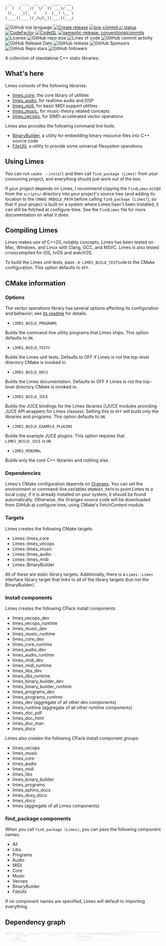 <!-- markdownlint-disable -->
```
 __    ____  __  __  ____  ___
(  )  (_  _)(  \/  )( ___)/ __)
 )(__  _)(_  )    (  )__) \__ \
(____)(____)(_/\/\_)(____)(___/
```

![GitHub top language](https://img.shields.io/github/languages/top/benthevining/Limes)
[![Create release](https://github.com/benthevining/Limes/actions/workflows/test_and_release.yml/badge.svg)](https://github.com/benthevining/Limes/actions/workflows/test_and_release.yml)
[![pre-commit.ci status](https://results.pre-commit.ci/badge/github/benthevining/Limes/main.svg)](https://results.pre-commit.ci/latest/github/benthevining/Limes/main)
[![CodeFactor](https://www.codefactor.io/repository/github/benthevining/limes/badge)](https://www.codefactor.io/repository/github/benthevining/limes)
[![CodeQL](https://github.com/benthevining/Limes/actions/workflows/codeql-analysis.yml/badge.svg)](https://github.com/benthevining/Limes/actions/workflows/codeql-analysis.yml)
[![semantic-release: conventionalcommits](https://img.shields.io/badge/semantic--release-conventionalcommits-e10079?logo=semantic-release)](https://github.com/semantic-release/semantic-release)
![License](https://img.shields.io/github/license/benthevining/Limes)
![GitHub repo size](https://img.shields.io/github/repo-size/benthevining/Limes)
![Lines of code](https://img.shields.io/tokei/lines/github/benthevining/Limes)
![GitHub commit activity](https://img.shields.io/github/commit-activity/m/benthevining/Limes)
![GitHub Release Date](https://img.shields.io/github/release-date/benthevining/Limes)
![GitHub release](https://img.shields.io/github/v/release/benthevining/Limes)
![GitHub Sponsors](https://img.shields.io/github/sponsors/benthevining?style=social)
![GitHub Repo stars](https://img.shields.io/github/stars/benthevining/Limes?style=social)
![GitHub followers](https://img.shields.io/github/followers/benthevining?style=social)

A collection of standalone C++ static libraries.

## What's here

Limes consists of the following libraries:

* [limes_core](libs/limes_core/README.md), the core library of utilities
* [limes_audio](libs/limes_audio/README.md), for realtime audio and DSP
* [limes_midi](libs/limes_midi/README.md), for basic MIDI support utilities
* [limes_music](libs/limes_music/README.md), for music-theory related concepts
* [limes_vecops](libs/limes_vecops/README.md), for SIMD-accelerated vector operations

Limes also provides the following command line tools:
* [BinaryBuilder](programs/binary_builder/README.md), a utility for embedding binary resource files into C++ source code
* [FileUtil](programs/file_util/README.md), a utility to provide some universal filesystem operations

## Using Limes

You can run `cmake --install` and then call `find_package (Limes)` from your consuming project, and everything should just work out of the box.

If your project depends on Limes, I recommend copying the `FindLimes` script from the `scripts/` directory into your project's source tree (and adding its location to the `CMAKE_MODULE_PATH` before calling `find_package (Limes)`), so that if your project is built on a system where Limes hasn't been installed, it can still be fetched at configure-time.
See the `FindLimes` file for more documentation on what it does.

## Compiling Limes

Limes makes use of C++20, notably concepts. Limes has been tested on Mac, Windows, and Linux with Clang, GCC, and MSVC. Limes is also tested crosscompiled for iOS, tvOS and watchOS.

To build the Limes unit tests, pass `-D LIMES_BUILD_TESTS=ON` to the CMake configuration. This option defaults to `OFF`.


## CMake information

### Options

The vector operations library has several options affecting its configuration and behavior; see [its readme](libs/limes_vecops/README.md) for details.

* `LIMES_BUILD_PROGRAMS`

Builds the command-line utility programs that Limes ships. This option defaults to `ON`.

* `LIMES_BUILD_TESTS`

Builds the Limes unit tests. Defaults to OFF if Limes is not the top-level directory CMake is invoked in.

* `LIMES_BUILD_DOCS`

Builds the Limes documentation. Defaults to OFF if Limes is not the top-level directory CMake is invoked in.

* `LIMES_BUILD_JUCE`

Builds the JUCE bindings for the Limes libraries ((JUCE modules providing JUCE API wrappers for Limes classes).
Setting this to `OFF` will build only the libraries and programs.
This option defaults to `ON`.

* `LIMES_BUILD_EXAMPLE_PLUGINS`

Builds the example JUCE plugins. This option requires that `LIMES_BUILD_JUCE` is `ON`.

* `LIMES_MINIMAL`

Builds only the core C++ libraries and nothing else.


### Dependencies

Limes's CMake configuration depends on [Oranges](https://github.com/benthevining/Oranges).
You can set the environment or command-line variables `ORANGES_PATH` to point Limes to a local copy; if it is already installed on your system, it should be found automatically.
Otherwise, the Oranges source code will be downloaded from GitHub at configure time, using CMake's FetchContent module.

### Targets

Limes creates the following CMake targets:

* Limes::limes_core
* Limes::limes_vecops
* Limes::limes_music
* Limes::limes_audio
* Limes::limes_midi
* Limes::BinaryBuilder

All of these are static library targets. Additionally, there is a `Limes::Limes` interface library target that links to all of the library targets (but not the BinaryBuilder).

### Install components

Limes creates the following CPack install components:

* limes_vecops_dev
* limes_vecops_runtime
* limes_music_dev
* limes_music_runtime
* limes_core_dev
* limes_core_runtime
* limes_audio_dev
* limes_audio_runtime
* limes_midi_dev
* limes_midi_runtime
* limes_libs_dev
* limes_libs_runtime
* limes_binary_builder_dev
* limes_binary_builder_runtime
* limes_programs_dev
* limes_programs_runtime
* limes_dev (aggregate of all other dev components)
* limes_runtime (aggregate of all other runtime components)
* limes_doc_pdf
* limes_doc_html
* limes_doc_man
* limes_docs

Limes also creates the following CPack install component groups:

* limes_vecops
* limes_music
* limes_core
* limes_audio
* limes_midi
* limes_libs
* limes_binary_builder
* limes_programs
* limes_sphinx_docs
* limes_doxy_docs
* limes_docs
* limes (aggregate of all Limes components)

### find_package components

When you call `find_package (Limes)`, you can pass the following component names:

* All
* Libs
* Programs
* Audio
* MIDI
* Core
* Music
* Vecops
* BinaryBuilder
* FileUtil

If no component names are specified, Limes will default to importing everything.

## Dependency graph

<!-- editorconfig-checker-disable -->
<p align="center">
	<img src="https://github.com/benthevining/Limes/blob/main/util/deps_graph.png" alt="Limes dependency graph"/>
</p>
<!-- editorconfig-checker-enable -->
